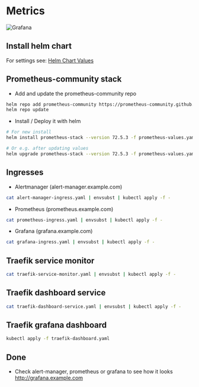 # Metrics
![Grafana](./img/grafana-traefik.webp)

## Install helm chart
For settings see:
[Helm Chart Values](https://github.com/prometheus-community/helm-charts/blob/kube-prometheus-stack-16.0.1/charts/kube-prometheus-stack/values.yaml)


## Prometheus-community stack
* Add and update the prometheus-community repo
```bash
helm repo add prometheus-community https://prometheus-community.github.io/helm-charts && \
helm repo update
```
* Install / Deploy it with helm
```bash
# For new install
helm install prometheus-stack --version 72.5.3 -f prometheus-values.yaml prometheus-community/kube-prometheus-stack
```
```bash
# Or e.g. after updating values
helm upgrade prometheus-stack --version 72.5.3 -f prometheus-values.yaml prometheus-community/kube-prometheus-stack
```

## Ingresses
* Alertmanager (alert-manager.example.com)
```bash
cat alert-manager-ingress.yaml | envsubst | kubectl apply -f -
```
* Prometheus (prometheus.example.com)
```bash
cat prometheus-ingress.yaml | envsubst | kubectl apply -f -
```
* Grafana (grafana.example.com)
```bash
cat grafana-ingress.yaml | envsubst | kubectl apply -f -
```

## Traefik service monitor
```bash
cat traefik-service-monitor.yaml | envsubst | kubectl apply -f -
```

## Traefik dashboard service
```bash
cat traefik-dashboard-service.yaml | envsubst | kubectl apply -f -
```

## Traefik grafana dashboard
```bash
kubectl apply -f traefik-dashboard.yaml
```

## Done 
* Check alert-manager, prometheus or grafana to see how it looks
<a href="http://grafana.example.com" target="_blank">http://grafana.example.com</a>